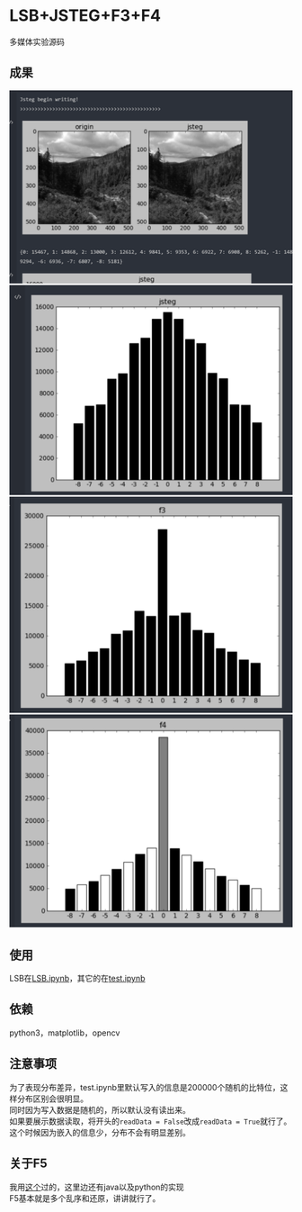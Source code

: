 # LSB+JSTEG+F3+F4
多媒体实验源码
## 成果
![](2021-04-20-11-52-57.png)  
![](2021-04-20-11-53-20.png)  
![](2021-04-20-11-53-46.png)  
![](2021-04-20-11-53-56.png)  

## 使用
LSB在[LSB.ipynb](LSB.ipynb)，其它的在[test.ipynb](test.ipynb)

## 依赖
python3，matplotlib，opencv

## 注意事项
为了表现分布差异，test.ipynb里默认写入的信息是200000个随机的比特位，这样分布区别会很明显。  
同时因为写入数据是随机的，所以默认没有读出来。  
如果要展示数据读取，将开头的`readData = False`改成`readData = True`就行了。这个时候因为嵌入的信息少，分布不会有明显差别。  

## 关于F5
我用[这个](https://github.com/otuncelli/f5-steganography)过的，这里边还有java以及python的实现  
F5基本就是多个乱序和还原，讲讲就行了。


